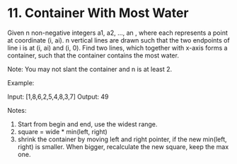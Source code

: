 # 11. Container With Most Water
Given n non-negative integers a1, a2, ..., an , where each represents a point at coordinate (i, ai). n vertical lines are drawn such that the two endpoints of line i is at (i, ai) and (i, 0). Find two lines, which together with x-axis forms a container, such that the container contains the most water.

Note: You may not slant the container and n is at least 2.

Example:

Input: [1,8,6,2,5,4,8,3,7]
Output: 49

Notes:

1. Start from begin and end, use the widest range.
2. square = wide * min(left, right)
3. shrink the container by moving left and right pointer, if the new min(left, right) is smaller. When bigger, recalculate the new square, keep the max one.

